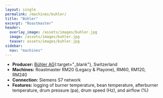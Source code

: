 ```yaml
---
layout: single
permalink: /machines/buhler/
title: "Bühler"
excerpt: "Roastmaster"
header:
  overlay_image: /assets/images/buhler.jpg
  image: /assets/images/buhler.jpg
  teaser: assets/images/buhler.jpg
sidebar:
  nav: "machines"
---
```

* __Producer:__ [Bühler AG](http://www.buhlergroup.com/){:target="_blank"}, Switzerland
* __Machines:__ Roastmaster RM20 (Legacy & Playone), RM60, RM120, RM240
* __Connection:__ Siemens S7 network
* __Features:__ logging of burner temperature, bean temperature, afterburner temperature, drum pressure (pa), drum speed (Hz), and airflow (%)